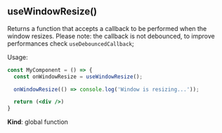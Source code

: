 <a name="useWindowResize"></a>

## useWindowResize()
Returns a function that accepts a callback to be performed when the window resizes.
Please note: the callback is not debounced, to improve performances check `useDebouncedCallback`;

Usage:

```jsx harmony
const MyComponent = () => {
  const onWindowResize = useWindowResize();

  onWindowResize(() => console.log('Window is resizing...'));

  return (<div />)
}
```

**Kind**: global function  
